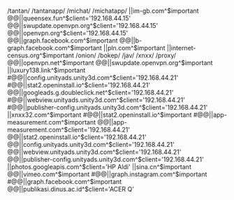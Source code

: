 /tantan/
/tantanapp/
/michat/
/michatapp/
||im-gb.com^$important
@@||queensex.fun^$client='192.168.44.15'
@@||swupdate.openvpn.org^$client='192.168.44.15'
@@||openvpn.org^$client='192.168.44.15'
@@||graph.facebook.com^$important
@@||b-graph.facebook.com^$important
||pln.com^$important
||internet-census.org^$important
/onion/
/bokep/
/jav/
/xnxx/
/proxy/
@@||openvpn.net^$important
@@||swupdate.openvpn.org^$important
||luxury138.link^$important
#@@||config.unityads.unity3d.com^$client='192.168.44.21'
#@@||stat2.openinstall.io^$client='192.168.44.21'
@@||googleads.g.doubleclick.net^$client='192.168.44.21'
#@@||webview.unityads.unity3d.com^$client='192.168.44.21'
#@@||publisher-config.unityads.unity3d.com^$client='192.168.44.21'
||xnxx32.com^$important
#@@||stat2.openinstall.io^$important
#@@||app-measurement.com^$important
@@||app-measurement.com^$client='192.168.44.21'
@@||stat2.openinstall.io^$client='192.168.44.21'
@@||config.unityads.unity3d.com^$client='192.168.44.21'
@@||webview.unityads.unity3d.com^$client='192.168.44.21'
@@||publisher-config.unityads.unity3d.com^$client='192.168.44.21'
||photos.googleapis.com^$client='HP Aldi'
||sina.cn^$important
@@||vimeo.com^$important
#@@||graph.instagram.com^$important
#@@||graph.facebook.com^$important
@@||publikasi.dinus.ac.id^$client='ACER Q'

